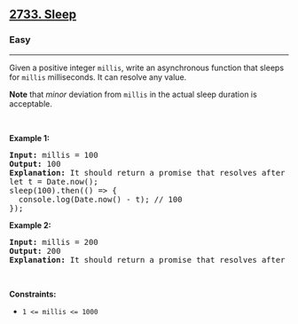 <h2><a href="https://leetcode.com/problems/sleep">2733. Sleep</a></h2><h3>Easy</h3><hr><p>Given a positive integer <code>millis</code>, write an asynchronous function that sleeps for <code>millis</code> milliseconds. It can resolve any value.</p>

<p><strong>Note</strong> that <em>minor</em> deviation from <code>millis</code> in the actual sleep duration is acceptable.</p>

<p> </p>
<p><strong class="example">Example 1:</strong></p>

<pre>
<strong>Input:</strong> millis = 100
<strong>Output:</strong> 100
<strong>Explanation:</strong> It should return a promise that resolves after 100ms.
let t = Date.now();
sleep(100).then(() => {
  console.log(Date.now() - t); // 100
});
</pre>

<p><strong class="example">Example 2:</strong></p>

<pre>
<strong>Input:</strong> millis = 200
<strong>Output:</strong> 200
<strong>Explanation:</strong> It should return a promise that resolves after 200ms.
</pre>

<p> </p>
<p><strong>Constraints:</strong></p>

<ul>
	<li><code>1 <= millis <= 1000</code></li>
</ul>
